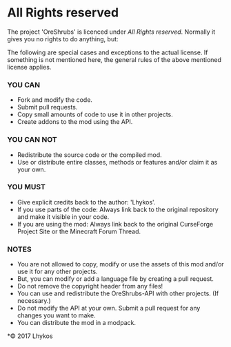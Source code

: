 # All Rights reserved

The project 'OreShrubs' is licenced under *All Rights reserved*.
Normally it gives you no rights to do anything, but:

The following are special cases and exceptions to the actual license.
If something is not mentioned here, the general rules of the above mentioned license applies.


### YOU CAN
 - Fork and modify the code.
 - Submit pull requests.
 - Copy small amounts of code to use it in other projects.
 - Create addons to the mod using the API.

### YOU CAN NOT
 - Redistribute the source code or the compiled mod.
 - Use or distribute entire classes, methods or features and/or claim it as your own.

### YOU MUST
- Give explicit credits back to the author: 'Lhykos'.
- If you use parts of the code: Always link back to the original repository and make it visible in your code.
- If you are using the mod: Always link back to the original CurseForge Project Site or the Minecraft Forum Thread.

### NOTES

- You are not allowed to copy, modify or use the assets of this mod and/or use it for any other projects.
- But, you can modify or add a language file by creating a pull request.
- Do not remove the copyright header from any files!
- You can use and redistribute the OreShrubs-API with other projects. (If necessary.)
- Do not modify the API at your own. Submit a pull request for any changes you want to make.
- You can distribute the mod in a modpack.

*© 2017 Lhykos
